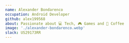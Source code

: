 ```yaml
---
name: Alexander Bondarenco
occupation: Android Developer
github: alex199568
about: Passionate about 💻 Tech, 🎮️ Games and 🍵 Coffee
image: './alexander-bondarenco.webp'
slack: US29173RR
---
```

